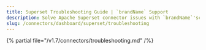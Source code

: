 ```yaml
---
title: Superset Troubleshooting Guide | `brandName` Support
description: Solve Apache Superset connector issues with `brandName`'scomprehensive troubleshooting guide. Fix common dashboard integration problems quickly.
slug: /connectors/dashboard/superset/troubleshooting
---
```


{% partial file="/v1.7/connectors/troubleshooting.md" /%}
